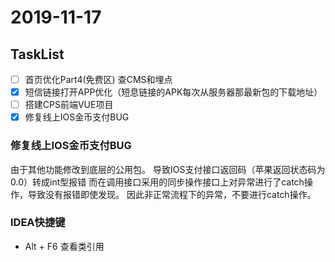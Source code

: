 # 2019-11-17

## TaskList
-[ ] 首页优化Part4(免费区) 查CMS和埋点
-[X] 短信链接打开APP优化（短息链接的APK每次从服务器那最新包的下载地址）
-[ ] 搭建CPS前端VUE项目
-[X] 修复线上IOS金币支付BUG

### 修复线上IOS金币支付BUG
由于其他功能修改到底层的公用包。
导致IOS支付接口返回码（苹果返回状态码为0.0）转成int型报错
而在调用接口采用的同步操作接口上对异常进行了catch操作，导致没有报错即使发现。
因此非正常流程下的异常，不要进行catch操作。
### IDEA快捷键
* Alt + F6 查看类引用

